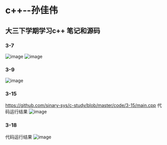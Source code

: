 # c++--孙佳伟
## 大三下学期学习c++ 笔记和源码
### 3-7
![image](https://github.com/sinary-sys/c-study/blob/master/pictures/1.jpg)
![image](https://github.com/sinary-sys/c-study/blob/master/pictures/2.jpg)
### 3-9
![image](https://github.com/sinary-sys/c-study/blob/master/pictures/3_9.png)
### 3-15
https://github.com/sinary-sys/c-study/blob/master/code/3-15/main.cpp
代码运行结果
![image](https://github.com/sinary-sys/c-study/blob/master/pictures/3-15.png)
### 3-18

代码运行结果
![image](https://github.com/sinary-sys/c-study/blob/master/pictures/3-18-1.png)
